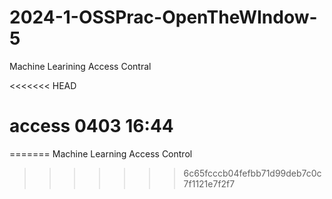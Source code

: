 # 2024-1-OSSPrac-OpenTheWIndow-5

Machine Learining Access Contral

<<<<<<< HEAD
# access 0403 16:44
=======
Machine Learning Access Control
>>>>>>> 6c65fcccb04fefbb71d99deb7c0c7f1121e7f2f7

